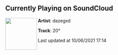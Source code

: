 ## Currently Playing on SoundCloud

[<img align="left" width="100" src="https://i1.sndcdn.com/artworks-yIstLzIlipzpCXFm-FfhMtA-t500x500.jpg">](https://soundcloud.com/dazegxd/20a)

**Artist**: dazegxd 

**Track**: 20°

Last updated at 10/06/2021 17:14
